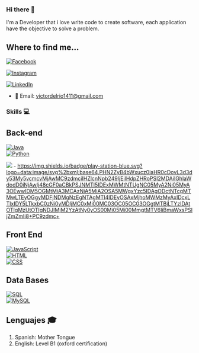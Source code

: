 ### Hi there 👋

I'm a Developer that i love write code to create software, each application have the objective to solve a problem.

## Where to find me...

[![Facebook](https://img.shields.io/badge/Facebook-@Victor_Del_Rio-1877F2?style=for-the-badge&logo=facebook&logoColor=white&labelColor=101010)](https://facebook.com/victor.98delrio)</br>

[![Instagram](https://img.shields.io/badge/Instagram-@victordelrior-E4405F?style=for-the-badge&logo=instagram&logoColor=white&labelColor=101010)](https://instagram.com/victordelrior)

[![LinkedIn](https://img.shields.io/badge/LinkedIn-Victor_Del_Rio-0077B5?style=for-the-badge&logo=linkedin&logoColor=white&labelColor=101010)](https://www.linkedin.com/in/v%C3%ADctor-del-r%C3%ADo-a21109214/)</br>

- :email: Email: victordelrio1411@gmail.com


### Skills :computer:

## Back-end
[![Java](https://img.shields.io/badge/Java-007396?style=for-the-badge&logo=JAVA&logoColor=white&labelColor=101010)]()</br>
[![Python](https://img.shields.io/badge/Python-007396?style=for-the-badge&logo=python&logoColor=white&labelColor=101010)]()

![](https://img.shields.io/badge/https://user-images.githubusercontent.com/55817786/193914590-38677504-857d-433e-87b5-4bd353dc3119.png?logo=data:image/svg%2bxml;base64,PHN2ZyB4bWxucz0iaHR0cDovL3d3dy53My5vcmcvMjAwMC9zdmciIHZlcnNpb249IjEiIHdpZHRoPSI2MDAiIGhlaWdodD0iNjAwIj48cGF0aCBkPSJNMTI5IDExMWMtNTUgNC05MyA2Ni05MyA3OEwwIDM5OGMtMiA3MCAzNiA5MiA2OSA5MWgxYzc5IDAgODctNTcgMTMwLTEyOGgyMDFjNDMgNzEgNTAgMTI4IDEyOSAxMjhoMWMzMyAxIDcxLTIxIDY5LTkxbC0zNi0yMDljMC0xMi00MC03OC05OC03OGgtMTBjLTYzIDAtOTIgMzUtOTIgNDJIMjM2YzAtNy0yOS00Mi05Mi00MmgtMTV6IiBmaWxsPSIjZmZmIi8+PC9zdmc+) - https://img.shields.io/badge/play-station-blue.svg?logo=data:image/svg%2bxml;base64,PHN2ZyB4bWxucz0iaHR0cDovL3d3dy53My5vcmcvMjAwMC9zdmciIHZlcnNpb249IjEiIHdpZHRoPSI2MDAiIGhlaWdodD0iNjAwIj48cGF0aCBkPSJNMTI5IDExMWMtNTUgNC05MyA2Ni05MyA3OEwwIDM5OGMtMiA3MCAzNiA5MiA2OSA5MWgxYzc5IDAgODctNTcgMTMwLTEyOGgyMDFjNDMgNzEgNTAgMTI4IDEyOSAxMjhoMWMzMyAxIDcxLTIxIDY5LTkxbC0zNi0yMDljMC0xMi00MC03OC05OC03OGgtMTBjLTYzIDAtOTIgMzUtOTIgNDJIMjM2YzAtNy0yOS00Mi05Mi00MmgtMTV6IiBmaWxsPSIjZmZmIi8+PC9zdmc+






## Front End
[![JavaScript](https://img.shields.io/badge/JavaScript-F7DF1E?style=for-the-badge&logo=javascript&logoColor=white&labelColor=101010)]()</br>
[![HTML](https://img.shields.io/badge/HTML-ff8000?style=for-the-badge&logo=html5&logoColor=white&labelColor=101010)]()</br>
[![CSS](https://img.shields.io/badge/CSS-0a4fff?style=for-the-badge&logo=css3&logoColor=white&labelColor=101010)]()</br>

## Data Bases
[![SQL](https://img.shields.io/badge/SQL-4479A1?style=for-the-badge&logo=SQL&logoColor=white&labelColor=101010)]()</br>
[![MySQL](https://img.shields.io/badge/MySQL-4479A1?style=for-the-badge&logo=mysql&logoColor=white&labelColor=101010)]()

## Lenguajes :mortar_board:
<ol>
  <li>Spanish: Mother Tongue</li>
  <li>English: Level B1 (oxford certification)</li>
</ol>




